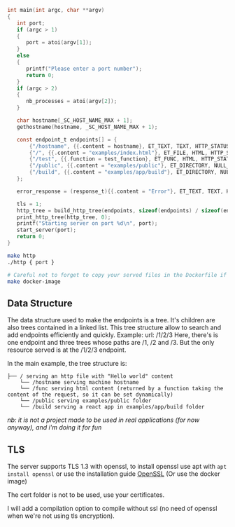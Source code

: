 ```c
int main(int argc, char **argv)
{
   int port;
   if (argc > 1)
   {
      port = atoi(argv[1]);
   }
   else
   {
      printf("Please enter a port number");
      return 0;
   }
   if (argc > 2)
   {
      nb_processes = atoi(argv[2]);
   }

   char hostname[_SC_HOST_NAME_MAX + 1];
   gethostname(hostname, _SC_HOST_NAME_MAX + 1);

   const endpoint_t endpoints[] = {
       {"/hostname", {{.content = hostname}, ET_TEXT, TEXT, HTTP_STATUS_OK}},
       {"/", {{.content = "examples/index.html"}, ET_FILE, HTML, HTTP_STATUS_OK}},
       {"/test", {{.function = test_function}, ET_FUNC, HTML, HTTP_STATUS_CREATED}},
       {"/public", {{.content = "examples/public"}, ET_DIRECTORY, NULL_CONTENT, HTTP_STATUS_OK}},
       {"/build", {{.content = "examples/app/build"}, ET_DIRECTORY, NULL_CONTENT, HTTP_STATUS_OK}},
   };

   error_response = (response_t){{.content = "Error"}, ET_TEXT, TEXT, HTTP_STATUS_OK};

   tls = 1;
   http_tree = build_http_tree(endpoints, sizeof(endpoints) / sizeof(endpoint_t));
   print_http_tree(http_tree, 0);
   printf("Starting server on port %d\n", port);
   start_server(port);
   return 0;
}
```

```bash
make http
./http { port }
```

```bash
# Careful not to forget to copy your served files in the Dockerfile if you have some.
make docker-image
```

## Data Structure

The data structure used to make the endpoints is a tree. It's children are also trees contained in a linked list. This tree structure allow to search and add endpoints efficiently and quickly.
Example:
url: /1/2/3
Here, there's is one endpoint and three trees whose paths are /1, /2 and /3. But the only resource served is at the /1/2/3 endpoint.

In the main example, the tree structure is:
```
├── / serving an http file with "Hello world" content
    └── /hostname serving machine hostname
    └── /func serving html content (returned by a function taking the content of the request, so it can be set dynamically)
    └── /public serving examples/public folder
    └── /build serving a react app in examples/app/build folder
```


*nb: it is not a project made to be used in real applications (for now anyway), and i'm doing it for fun*


## TLS

The server supports TLS 1.3 with openssl, to install openssl use apt with `apt install openssl` or use the installation guide [OpenSSL](https://github.com/openssl/openssl/blob/master/INSTALL.md) (Or use the docker image)

The cert folder is not to be used, use your certificates.

I will add a compilation option to compile without ssl (no need of openssl when we're not using tls encryption).